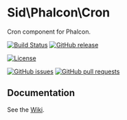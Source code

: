 Sid\Phalcon\Cron
================

Cron component for Phalcon.

[![Build Status](https://img.shields.io/travis/SidRoberts/phalcon-cron/1.0.x.svg?style=for-the-badge)](https://travis-ci.org/SidRoberts/phalcon-cron)
[![GitHub release](https://img.shields.io/github/release/SidRoberts/phalcon-cron.svg?style=for-the-badge)]()

[![License](https://img.shields.io/github/license/SidRoberts/phalcon-cron.svg?style=for-the-badge)]()

[![GitHub issues](https://img.shields.io/github/issues-raw/SidRoberts/phalcon-cron.svg?style=for-the-badge)]()
[![GitHub pull requests](https://img.shields.io/github/issues-pr-raw/SidRoberts/phalcon-cron.svg?style=for-the-badge)]()



## Documentation

See the [Wiki](https://github.com/SidRoberts/phalcon-cron/wiki).
